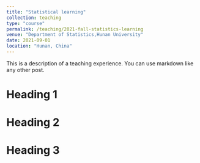 ```yaml
---
title: "Statistical learning"
collection: teaching
type: "course"
permalink: /teaching/2021-fall-statistics-learning
venue: "Department of Statistics,Hunan University"
date: 2021-09-01
location: "Hunan, China"
---
```


This is a description of a teaching experience. You can use markdown like any other post.

Heading 1
======

Heading 2
======

Heading 3
======
